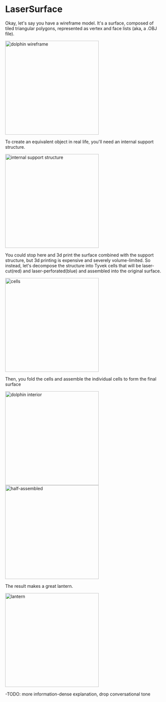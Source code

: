 LaserSurface
============

Okay, let's say you have a wireframe model. 
It's a surface, composed of tiled triangular polygons, represented as vertex and face lists (aka, a .OBJ file).

<img src="https://raw.github.com/pkinsky/LaserSurface/master/media/dolphin/initial_wiredframe.png" alt="dolphin wireframe" height="300">

To create an equivalent object in real life, you'll need an internal support structure.

<img src="https://raw.github.com/pkinsky/LaserSurface/master/media/dolphin/internal_supports.png" alt="internal support structure" height="300">

You could stop here and 3d print the surface combined with the support structure, 
but 3d printing is expensive and severely volume-limited. So instead, let's decompose the structure into Tyvek
 cells that will be laser-cut(red) and laser-perforated(blue) and assembled into the original surface. 

<img src="https://github.com/pkinsky/LaserSurface/blob/master/media/dolphin/individual_cells.png?raw=true" alt="cells" height="300">

Then, you fold the cells and assemble the individual cells to form the final surface

<img src="https://github.com/pkinsky/LaserSurface/blob/master/media/dolphin/small_dolphin_interior.jpg?raw=true" alt="dolphin interior" height="300">
<img src="https://github.com/pkinsky/LaserSurface/blob/master/media/dolphin/small_dolphin.jpg?raw=true" alt="half-assembled" height="300">

The result makes a great lantern.

<img src="https://github.com/pkinsky/LaserSurface/blob/master/media/dolphin/small_dolphin_lit.jpg?raw=true" alt="lantern" height="300">

-TODO: more information-dense explanation, drop conversational tone
